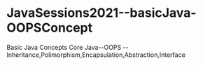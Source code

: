# JavaSessions2021--basicJava-OOPSConcept
Basic Java Concepts 
Core Java--OOPS --Inheritance,Polimorphism,Encapsulation,Abstraction,Interface
